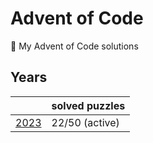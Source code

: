 # Advent of Code

🎄 My Advent of Code solutions

## Years

|                 | solved puzzles |
| --------------- | -------------- |
| [2023](./2023/) | 22/50 (active) |
